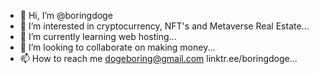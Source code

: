 - 👋 Hi, I’m @boringdoge
- 👀 I’m interested in cryptocurrency, NFT's and Metaverse Real Estate...
- 🌱 I’m currently learning web hosting...
- 💞️ I’m looking to collaborate on making money...
- 📫 How to reach me dogeboring@gmail.com linktr.ee/boringdoge...

<!---
boringdoge/boringdoge is a ✨ special ✨ repository because its `README.md` (this file) appears on your GitHub profile.
You can click the Preview link to take a look at your changes.
--->
